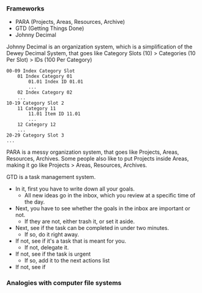 ### Frameworks
- PARA (Projects, Areas, Resources, Archive)
- GTD (Getting Things Done)
- Johnny Decimal

Johnny Decimal is an organization system, which is a simplification of the Dewey Decimal System, that goes like Category Slots (10) > Categories (10 Per Slot) > IDs (100 Per Category)

```
00-09 Index Category Slot
	01 Index Category 01
		01.01 Index ID 01.01
		...
	02 Index Category 02
	...
10-19 Category Slot 2
	11 Category 11
		11.01 Item ID 11.01
		...
	12 Category 12
	...
20-29 Category Slot 3
...
```

PARA is a messy organization system, that goes like Projects, Areas, Resources, Archives. Some people also like to put Projects inside Areas, making it go like Projects > Areas, Resources, Archives.

GTD is a task management system.
- In it, first you have to write down all your goals.
	- All new ideas go in the inbox, which you review at a specific time of the day.
- Next, you have to see whether the goals in the inbox are important or not.
	- If they are not, either trash it, or set it aside.
- Next, see if the task can be completed in under two minutes.
	- If so, do it right away.
- If not, see if it's a task that is meant for you.
	- If not, delegate it.
- If not, see if the task is urgent
	- If so, add it to the next actions list
- If not, see if 

### Analogies with computer file systems

